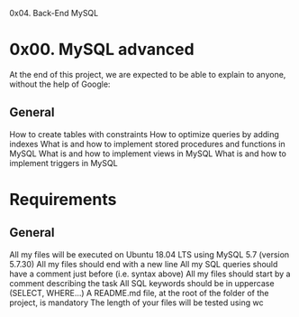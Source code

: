 0x04. Back-End MySQL

# 0x00. MySQL advanced

At the end of this project, we are expected to be able to explain to anyone, without the help of Google:
## General
How to create tables with constraints
How to optimize queries by adding indexes
What is and how to implement stored procedures and functions in MySQL
What is and how to implement views in MySQL
What is and how to implement triggers in MySQL

# Requirements
## General
All my files will be executed on Ubuntu 18.04 LTS using MySQL 5.7 (version 5.7.30)
All my files should end with a new line
All my SQL queries should have a comment just before (i.e. syntax above)
All my files should start by a comment describing the task
All SQL keywords should be in uppercase (SELECT, WHERE…)
A README.md file, at the root of the folder of the project, is mandatory
The length of your files will be tested using wc
